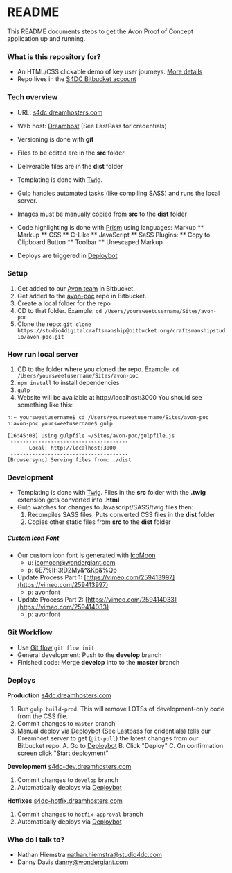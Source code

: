 # README #

This README documents steps to get the Avon Proof of Concept application up and running.

### What is this repository for? ###

* An HTML/CSS clickable demo of key user journeys. [More details](https://docs.google.com/document/d/1988FfC2Nhji_smnICsYE3qWNB4n_jK80tlvH8Sqdvs8/edit)
* Repo lives in the [S4DC Bitbucket account](https://bitbucket.org/craftsmanshipstudio/)

### Tech overview ###
* URL: [s4dc.dreamhosters.com](http://s4dc.dreamhosters.com/)
* Web host: [Dreamhost](https://panel.dreamhost.com/) (See LastPass for credentials)
* Versioning is done with **git**
* Files to be edited are in the **src** folder
* Deliverable files are in the **dist** folder
* Templating is done with [Twig](https://www.npmjs.com/package/twig).
* Gulp handles automated tasks (like compiling SASS) and runs the local server.
* Images must be manually copied from **src** to the **dist** folder
* Code highlighting is done with [Prism](http://prismjs.com/) using languages:
Markup
** Markup
** CSS
** C-Like
** JavaScript
** SaSS
Plugins:
** Copy to Clipboard Button
** Toolbar
** Unescaped Markup

* Deploys are triggered in [Deploybot](https://studio-for-digital-craftsmanship.deploybot.com/)

### Setup ###

1. Get added to our [Avon team](https://bitbucket.org/account/user/craftsmanshipstudio/projects/AVON) in Bitbucket.
2. Get added to the [avon-poc](https://bitbucket.org/craftsmanshipstudio/avon-poc) repo in Bitbucket.
3. Create a local folder for the repo
4. CD to that folder. Example: ```cd /Users/yoursweetusername/Sites/avon-poc```
3. Clone the repo: ```git clone https://studio4digitalcraftsmanship@bitbucket.org/craftsmanshipstudio/avon-poc.git```

### How run local server ###
1. CD to the folder where you cloned the repo. Example: ```cd /Users/yoursweetusername/Sites/avon-poc```
1. ```npm install``` to install dependencies
2. ```gulp```
3. Website will be available at http://localhost:3000 You should see something like this:

```
n:~ yoursweetusername$ cd /Users/yoursweetusername/Sites/avon-poc
n:avon-poc yoursweetusername$ gulp

[16:45:08] Using gulpfile ~/Sites/avon-poc/gulpfile.js
 --------------------------------------
       Local: http://localhost:3000
 --------------------------------------
[Browsersync] Serving files from: ./dist
```

### Development ###
* Templating is done with [Twig](https://www.npmjs.com/package/twig). Files in the **src** folder with the **.twig** extension gets converted into **.html**
* Gulp watches for changes to Javascript/SASS/twig files then:
    1. Recompiles SASS files. Puts converted CSS files in the **dist** folder
    2. Copies other static files from **src** to the **dist** folder

##### Custom Icon Font #####
* Our custom icon font is generated with
[IcoMoon](https://icomoon.io/app/)
  - u: icomoon@wondergiant.com
  - p: 6E7%IH3!D2My&^&Kp&%Qp
* Update Process Part 1: [https://vimeo.com/259413997](https://vimeo.com/259413997)
  - p: avonfont
* Update Process Part 2: [https://vimeo.com/259414033](https://vimeo.com/259414033)
  - p: avonfont

### Git Workflow ###
- Use [Git flow](https://danielkummer.github.io/git-flow-cheatsheet/)
```git flow init```
- General development: Push to the **develop** branch
- Finished code: Merge **develop** into to the **master** branch

### Deploys ###

**Production** [s4dc.dreamhosters.com](http://s4dc.dreamhosters.com/)
  1. Run ```gulp build-prod```. This will remove LOTSs of development-only code from the CSS file.
  2. Commit changes to ```master``` branch
  2. Manual deploy via [Deploybot](https://studio-for-digital-craftsmanship.deploybot.com/) (See Lastpass for cridentials) tells our Dreamhost server to get (```git-pull```)  the latest changes from our Bitbucket repo.
  A. Go to [Deploybot](https://studio-for-digital-craftsmanship.deploybot.com/)
  B. Click "Deploy"
  C. On confirmation screen click "Start deployment"

**Development** [s4dc-dev.dreamhosters.com](http://s4dc-dev.dreamhosters.com/)
  1. Commit changes to ```develop``` branch
  2. Automatically deploys via [Deploybot](https://studio-for-digital-craftsmanship.deploybot.com/)

  **Hotfixes** [s4dc-hotfix.dreamhosters.com](http://s4dc-hotfix.dreamhosters.com/)
  1. Commit changes to ```hotfix-approval``` branch
  2. Automatically deploys via [Deploybot](https://studio-for-digital-craftsmanship.deploybot.com/)



### Who do I talk to? ###

* Nathan Hiemstra nathan.hiemstra@studio4dc.com
* Danny Davis <danny@wondergiant.com>
